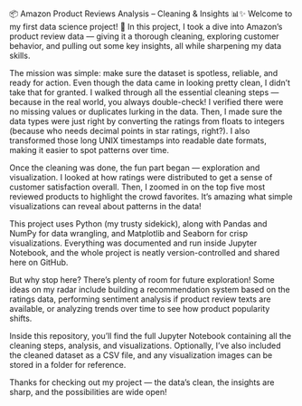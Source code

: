📦 Amazon Product Reviews Analysis – Cleaning & Insights 📊✨
Welcome to my first data science project! 🚀 In this project, I took a dive into Amazon’s product review data — giving it a thorough cleaning, exploring customer behavior, and pulling out some key insights, all while sharpening my data skills.

The mission was simple: make sure the dataset is spotless, reliable, and ready for action. Even though the data came in looking pretty clean, I didn’t take that for granted. I walked through all the essential cleaning steps — because in the real world, you always double-check! I verified there were no missing values or duplicates lurking in the data. Then, I made sure the data types were just right by converting the ratings from floats to integers (because who needs decimal points in star ratings, right?). I also transformed those long UNIX timestamps into readable date formats, making it easier to spot patterns over time.

Once the cleaning was done, the fun part began — exploration and visualization. I looked at how ratings were distributed to get a sense of customer satisfaction overall. Then, I zoomed in on the top five most reviewed products to highlight the crowd favorites. It’s amazing what simple visualizations can reveal about patterns in the data!

This project uses Python (my trusty sidekick), along with Pandas and NumPy for data wrangling, and Matplotlib and Seaborn for crisp visualizations. Everything was documented and run inside Jupyter Notebook, and the whole project is neatly version-controlled and shared here on GitHub.

But why stop here? There’s plenty of room for future exploration! Some ideas on my radar include building a recommendation system based on the ratings data, performing sentiment analysis if product review texts are available, or analyzing trends over time to see how product popularity shifts.

Inside this repository, you’ll find the full Jupyter Notebook containing all the cleaning steps, analysis, and visualizations. Optionally, I’ve also included the cleaned dataset as a CSV file, and any visualization images can be stored in a folder for reference.

Thanks for checking out my project — the data’s clean, the insights are sharp, and the possibilities are wide open!
